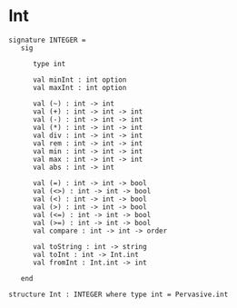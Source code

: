 # Int

    signature INTEGER =
       sig

          type int
    
          val minInt : int option
          val maxInt : int option
    
          val (~) : int -> int
          val (+) : int -> int -> int
          val (-) : int -> int -> int
          val (*) : int -> int -> int
          val div : int -> int -> int
          val rem : int -> int -> int
          val min : int -> int -> int
          val max : int -> int -> int
          val abs : int -> int
    
          val (=) : int -> int -> bool
          val (<>) : int -> int -> bool
          val (<) : int -> int -> bool
          val (>) : int -> int -> bool
          val (<=) : int -> int -> bool
          val (>=) : int -> int -> bool
          val compare : int -> int -> order
    
          val toString : int -> string
          val toInt : int -> Int.int
          val fromInt : Int.int -> int

       end
    
    structure Int : INTEGER where type int = Pervasive.int

